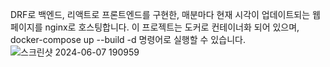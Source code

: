 DRF로 백엔드, 리액트로 프론트엔드를 구현한, 매분마다 현재 시각이 업데이트되는 웹페이지를 nginx로 호스팅합니다. 이 프로젝트는 도커로 컨테이너화 되어 있으며, docker-compose up --build -d 명령어로 실행할 수 있습니다.![스크린샷 2024-06-07 190959](https://github.com/hangilzzang/harmonic_pattern_finder/assets/104988924/0d3904e4-bfb8-405f-a0ff-a23fc2fec873)
